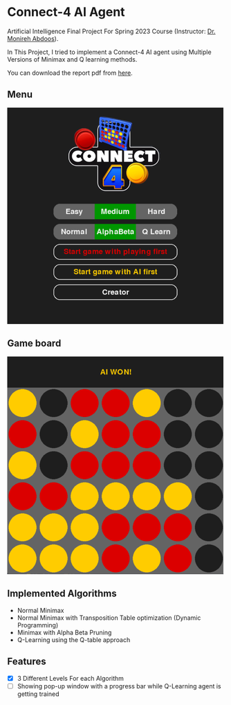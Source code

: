 # Connect-4 AI Agent

Artificial Intelligence Final Project For Spring 2023 Course (Instructor: [Dr. Monireh Abdoos](https://scholar.google.com/citations?user=SxxCUagAAAAJ&hl=en)).


In This Project, I tried to implement a Connect-4 AI agent using Multiple Versions of Minimax and Q learning methods.


You can download the report pdf from [here](report.pdf).

## Menu
<img src="assets/screenshots/menu.png" alt="menu" width="500"/>

## Game board
<img src="assets/screenshots/game.png" alt="board" width="500"/>

## Implemented Algorithms
- Normal Minimax
- Normal Minimax with Transposition Table optimization (Dynamic Programming)
- Minimax with Alpha Beta Pruning
- Q-Learning using the Q-table approach

## Features
- [x] 3 Different Levels For each Algorithm
- [ ] Showing pop-up window with a progress bar while Q-Learning agent is getting trained
